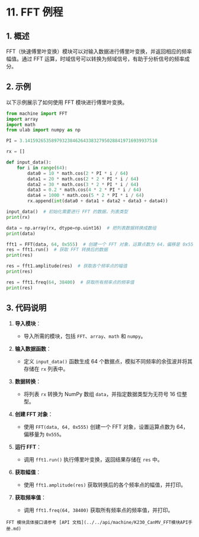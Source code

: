# 11. FFT 例程

## 1. 概述

FFT（快速傅里叶变换）模块可以对输入数据进行傅里叶变换，并返回相应的频率幅值。通过 FFT 运算，时域信号可以转换为频域信号，有助于分析信号的频率成分。

## 2. 示例

以下示例展示了如何使用 FFT 模块进行傅里叶变换。

```python
from machine import FFT
import array
import math
from ulab import numpy as np

PI = 3.14159265358979323846264338327950288419716939937510

rx = []

def input_data():
    for i in range(64):
        data0 = 10 * math.cos(2 * PI * i / 64)
        data1 = 20 * math.cos(2 * 2 * PI * i / 64)
        data2 = 30 * math.cos(3 * 2 * PI * i / 64)
        data3 = 0.2 * math.cos(4 * 2 * PI * i / 64)
        data4 = 1000 * math.cos(5 * 2 * PI * i / 64)
        rx.append(int(data0 + data1 + data2 + data3 + data4))

input_data()  # 初始化需要进行 FFT 的数据，列表类型
print(rx)

data = np.array(rx, dtype=np.uint16)  # 把列表数据转换成数组
print(data)

fft1 = FFT(data, 64, 0x555)  # 创建一个 FFT 对象，运算点数为 64，偏移是 0x555
res = fft1.run()  # 获取 FFT 转换后的数据
print(res)

res = fft1.amplitude(res)  # 获取各个频率点的幅值
print(res)

res = fft1.freq(64, 38400)  # 获取所有频率点的频率值
print(res)
```

## 3. 代码说明

1. **导入模块**：
   - 导入所需的模块，包括 `FFT`、`array`、`math` 和 `numpy`。

1. **输入数据函数**：
   - 定义 `input_data()` 函数生成 64 个数据点，模拟不同频率的余弦波并将其存储在 `rx` 列表中。

1. **数据转换**：
   - 将列表 `rx` 转换为 NumPy 数组 `data`，并指定数据类型为无符号 16 位整型。

1. **创建 FFT 对象**：
   - 使用 `FFT(data, 64, 0x555)` 创建一个 FFT 对象，设置运算点数为 64，偏移量为 `0x555`。

1. **运行 FFT**：
   - 调用 `fft1.run()` 执行傅里叶变换，返回结果存储在 `res` 中。

1. **获取幅值**：
   - 使用 `fft1.amplitude(res)` 获取转换后的各个频率点的幅值，并打印。

1. **获取频率值**：
   - 调用 `fft1.freq(64, 38400)` 获取所有频率点的频率值，并打印。

```{admonition} 提示
FFT 模块具体接口请参考 [API 文档](../../api/machine/K230_CanMV_FFT模块API手册.md)
```

